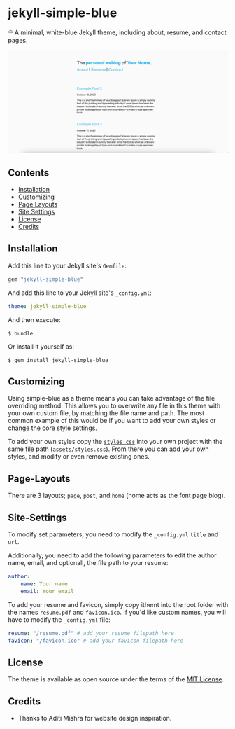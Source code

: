 # jekyll-simple-blue

⛅︎ A minimal, white-blue Jekyll theme, including about, resume, and contact pages.

![Screenshot](https://raw.githubusercontent.com/djarty24/jekyll-simple-blue/master/screenshot.png)

## Contents
- [Installation](#installation)
- [Customizing](#customizing)
- [Page Layouts](#page-layouts)
- [Site Settings](#site-settings)
- [License](#license)
- [Credits](#credits)
## Installation

Add this line to your Jekyll site's `Gemfile`:

```ruby
gem "jekyll-simple-blue"
```

And add this line to your Jekyll site's `_config.yml`:

```yaml
theme: jekyll-simple-blue
```

And then execute:

    $ bundle

Or install it yourself as:

    $ gem install jekyll-simple-blue

## Customizing

Using simple-blue as a theme means you can take advantage of the file overriding method. This allows you to overwrite any file in this theme with your own custom file, by matching the file name and path. The most common example of this would be if you want to add your own styles or change the core style settings.

To add your own styles copy the [`styles.css`](https://github.com/djarty24/jekyll-simple-blue/raw/main/assets/styles.css) into your own project with the same file path (`assets/styles.css`). From there you can add your own styles, and modify or even remove existing ones.

## Page-Layouts

There are 3 layouts; `page`, `post`, and `home` (home acts as the font page blog).

## Site-Settings

To modify set parameters, you need to modify the `_config.yml` `title` and `url`.

Additionally, you need to add the following parameters to edit the author name, email, and optionall, the file path to your resume:

```yaml
author:
    name: Your name
    email: Your email
```

To add your resume and favicon, simply copy ithemt into the root folder with the names `resume.pdf` and `favicon.ico`. If you'd like custom names, you will have to modify the `_config.yml` file:

```yaml
resume: "/resume.pdf" # add your resume filepath here
favicon: "/favicon.ico" # add your favicon filepath here
```

## License

The theme is available as open source under the terms of the [MIT License](https://opensource.org/licenses/MIT).

## Credits

- Thanks to Aditi Mishra for website design inspiration.